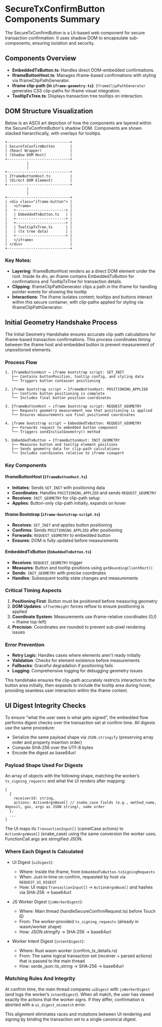 # SecureTxConfirmButton Components Summary

The SecureTxConfirmButton is a Lit-based web component for secure transaction confirmation. It uses shadow DOM to encapsulate sub-components, ensuring isolation and security.

## Components Overview

- **EmbeddedTxButton.ts**: Handles direct DOM-embedded confirmations.
- **IframeButtonHost.ts**: Manages iframe-based confirmations with styling via IframeClipPathGenerator.
- **Iframe clip-path (in `iframe-geometry.ts`)**: `IframeClipPathGenerator` generates CSS clip-paths for iframe visual integration.
- **TooltipTxTree.ts**: Displays transaction tree tooltips on interaction.

## DOM Structure Visualization

Below is an ASCII art depiction of how the components are layered within the SecureTxConfirmButton's shadow DOM. Components are shown stacked hierarchically, with overlays for tooltips.

```
+-----------------------------+
| SecureTxConfirmButton       |
| (React Wrapper)             |
| (Shadow DOM Host)           |
+-----------------------------+
          |
          |
+-----------------------------+
| IframeButtonHost.ts         |
| (Direct DOM Element)        |
+-----------------------------+
          |
          |
+-----------------------------+
| <div class="iframe-button"> |
|   <iframe>                  |
|   +-----------------------+ |
|   | EmbeddedTxButton.ts   | |
|   +-----------------------+ |
|   +-----------------------+ |
|   | TooltipTxTree.ts      | |
|   | (tx tree data)        | |
|   +-----------------------+ |
|   </iframe>                 |
| </div>                      |
+-----------------------------+

```

### Key Notes:
- **Layering**: IframeButtonHost renders as a direct DOM element under the root. Inside its div, an iframe contains EmbeddedTxButton for confirmations and TooltipTxTree for transaction details.
- **Clipping**: IframeClipPathGenerator clips a path in the iframe for handling pointer events for showing the tooltip
- **Interactions**: The iframe isolates content; tooltips and buttons interact within this secure container, with clip-paths applied for styling via IframeClipPathGenerator.

## Initial Geometry Handshake Process

The Initial Geometry Handshake ensures accurate clip-path calculations for iframe-based transaction confirmations. This process coordinates timing between the iframe host and embedded button to prevent measurement of unpositioned elements.

### Process Flow

```
1. IframeButtonHost → iframe bootstrap script: SET_INIT
   ├── Contains buttonPosition, tooltip config, and styling data
   └── Triggers button container positioning

2. iframe bootstrap script → IframeButtonHost: POSITIONING_APPLIED
   ├── Confirms button positioning is complete
   └── Includes final button position coordinates

3. IframeButtonHost → iframe bootstrap script: REQUEST_GEOMETRY
   ├── Requests geometry measurement now that positioning is applied
   └── Ensures measurements use final positioned coordinates

4. iframe bootstrap script → EmbeddedTxButton: REQUEST_GEOMETRY
   ├── Forwards request to embedded button component
   └── Triggers sendInitialGeometry() method

5. EmbeddedTxButton → IframeButtonHost: INIT_GEOMETRY
   ├── Measures button and tooltip element positions
   ├── Sends geometry data for clip-path calculations
   └── Includes coordinates relative to iframe viewport
```

### Key Components

#### IframeButtonHost (`IframeButtonHost.ts`)
- **Initiates**: Sends `SET_INIT` with positioning data
- **Coordinates**: Handles `POSITIONING_APPLIED` and sends `REQUEST_GEOMETRY`
- **Receives**: `INIT_GEOMETRY` for clip-path setup
- **Applies**: Button-only clip-path initially, expands on hover

#### Iframe Bootstrap (`iframe-bootstrap-script.ts`)
- **Receives**: `SET_INIT` and applies button positioning
- **Confirms**: Sends `POSITIONING_APPLIED` after positioning
- **Forwards**: `REQUEST_GEOMETRY` to embedded button
- **Ensures**: DOM is fully updated before measurements

#### EmbeddedTxButton (`EmbeddedTxButton.ts`)
- **Receives**: `REQUEST_GEOMETRY` trigger
- **Measures**: Button and tooltip positions using `getBoundingClientRect()`
- **Sends**: `INIT_GEOMETRY` with precise coordinates
- **Handles**: Subsequent tooltip state changes and measurements

### Critical Timing Aspects

1. **Positioning First**: Button must be positioned before measuring geometry
2. **DOM Updates**: `offsetHeight` forces reflow to ensure positioning is applied
3. **Coordinate System**: Measurements use iframe-relative coordinates (0,0 = iframe top-left)
4. **Precision**: Coordinates are rounded to prevent sub-pixel rendering issues

### Error Prevention

- **Retry Logic**: Handles cases where elements aren't ready initially
- **Validation**: Checks for element existence before measurements
- **Fallbacks**: Graceful degradation if positioning fails
- **Logging**: Comprehensive logging for debugging geometry issues

This handshake ensures the clip-path accurately restricts interaction to the button area initially, then expands to include the tooltip area during hover, providing seamless user interaction within the iframe context.

## UI Digest Integrity Checks

To ensure “what the user sees is what gets signed”, the embedded flow performs digest checks over the transaction set at confirm time. All digests use the same procedure:

- Serialize the same payload shape via `JSON.stringify` (preserving array order and property insertion order)
- Compute SHA‑256 over the UTF‑8 bytes
- Encode the digest as base64url

### Payload Shape Used For Digests

An array of objects with the following shape, matching the worker’s `tx_signing_requests` and what the UI renders after mapping:

```
[
  {
    receiverId: string,
    actions: ActionArgsWasm[] // snake_case fields (e.g., method_name, deposit, gas, args as JSON string), same order
  },
  ...
]
```

The UI maps its `TransactionInput[]` (camelCase actions) to `ActionArgsWasm[]` (snake_case) using the same conversion the worker uses. FunctionCall.args are stringified JSON.

### Where Each Digest Is Calculated

- UI Digest (`uiDigest`):
  - Where: Inside the iframe, from `EmbeddedTxButton.txSigningRequests`
  - When: Just‑in‑time on confirm, requested by host via `REQUEST_UI_DIGEST`
  - How: UI maps `TransactionInput[]` → `ActionArgsWasm[]` and hashes via SHA‑256 → base64url

- JS Worker Digest (`jsWorkerDigest`):
  - Where: Main thread (handleSecureConfirmRequest.ts) before Touch ID
  - From: The worker‑provided `tx_signing_requests` (already in wasm/worker shape)
  - How: JSON.stringify → SHA‑256 → base64url

- Worker Intent Digest (`intentDigest`):
  - Where: Rust wasm worker (confirm_tx_details.rs)
  - From: The same logical transaction set (receiver + parsed actions) that is passed to the main thread
  - How: serde_json::to_string → SHA‑256 → base64url

### Matching Rules And Integrity

At confirm time, the main thread compares `uiDigest` with `jsWorkerDigest` (and logs the worker’s `intentDigest`). When all match, the user has viewed exactly the actions that the worker signs. If they differ, confirmation is aborted with a `ui_digest_mismatch` error.

This alignment eliminates races and mutations between UI rendering and signing by binding the transaction set to a single canonical digest.
